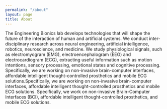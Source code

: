 ```yaml
---
permalink: "/about"
layout: page
title: About
---
```


<p class="message">
The Engineering Bionics lab develops technologies that will shape the future of the interaction of human and artificial systems. We conduct inter-disciplinary research across neural engineering, artificial intelligence, robotics, neuroscience, and medicine. We study physiological signals, such as electromyogram (EMG), electroencephalogram (EEG) and electrocardiogram (ECG), extracting useful information such as motion intentions, sensory processing, emotional states and cognitive processing. Specifically, we are working on non-invasive brain-computer interfaces, affordable intelligent thought-controlled prosthetics and mobile ECG solutions.Specifically, we are working on non-invasive brain-computer interfaces, affordable intelligent thought-controlled prosthetics and mobile ECG solutions. Specifically, we work on non-invasive Brain-Computer Interfaces (BCI), affordable intelligent thought-controlled prosthetics, and mobile ECG solutions.  
</p>

